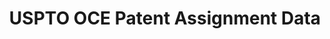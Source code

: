 ---
layout: default
bigquery: https://console.cloud.google.com/bigquery?p=patents-public-data&d=uspto_oce_assignment&page=dataset
citation: '"USPTO OCE Patent Assignment Data" by the USPTO, for public use. Marco,
  Alan C., Graham, Stuart J.H., Myers, Amanda F., D''Agostino, Paul A and Apple, Kirsten,
  "The USPTO Patent Assignment Dataset: Descriptions and Analysis" (July 27, 2015).'
contributors: Marco, Alan C., Graham, Stuart J.H., Myers, Amanda F., D'Agostino, Paul
  A, Apple, Kirsten
cost: None
description: The USPTO allows parties to record assignments of patents and patent
  applications to, as much as possible, maintain a complete history of claimed interests
  in a patent. The USPTO also permits recording of other documents that affect title
  (such as certificates of name change and mergers of businesses) or are relevant
  to patent ownership (such as licensing agreements, security interests, mortgages,
  and liens). The 2020 update to the Patent Assignment Dataset contains detailed information
  on 8.97 million patent assignments and other transactions recorded at the USPTO
  since 1970 and involving roughly 15.1 million patents and patent applications. It
  is derived from the recording of patent transfers by parties with the USPTO.
last_edit: Thu, 13 Jul 2023 00:33:32 GMT
location: https://www.uspto.gov/ip-policy/economic-research/research-datasets/patent-assignment-dataset
maintained_by: EconomicsData@uspto.gov
open_access: 'FALSE'
related_publications: http://ssrn.com/abstract=2636461
schema_fields:
- reel_no
- pgpub_country
- admin_pat_no_for_appno
- caddress_2
- grant_doc_num
- ee_address_1
- ee_city
- ee_name
- appno_date
- caddress_4
- exec_dt
- caddress_3
- error
- file_id
- record_dt
- last_update_dt
- ee_postcode
- grant_country
- employer_assign
- caddress_1
- purge_in
- page_count
- lang
- admin_appl_id_for_grant
- ack_dt
- grant_date
- frame_no
- convey_ty
- rf_id
- ee_address_2
- cname
- ee_state
- appno_doc_num
- pgpub_date
- title
- or_name
- pgpub_doc_num
- appno_country
- publication_number
- ee_country
- convey_text
shortname: uspto_patent_assignment
tags:
- patents
- claims
- assignment
terms_of_use: 'USPTO’s online databases are not designed or intended to be a source
  for bulk downloads of USPTO data when accessed through the website’s interfaces.
  Individuals, companies, IP addresses, or blocks of IP addresses who, in effect,
  deny or decrease service by generating unusually high numbers of database accesses
  (searches, pages, or hits), whether generated manually or in an automated fashion,
  may be denied access to USPTO servers without notice.


  Bulk data products may be separately obtained from the USPTO, either for free or
  at the cost of dissemination. For details, see information on Electronic Bulk Data
  Products: https://www.uspto.gov/learning-and-resources/electronic-bulk-data-products'
timeframe: 1970-2020
title: USPTO OCE Patent Assignment Data
uuid: 7c697eb3-2d99-4b44-87cb-d3c7bb0568e1
versioning: 'FALSE'
---